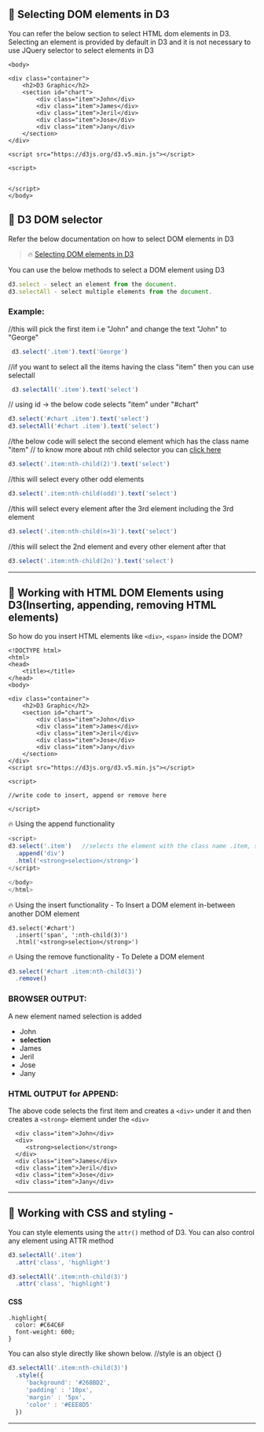## &#x1F4D7; Selecting DOM elements in D3

You can refer the below section to select HTML dom elements in D3. Selecting an element is provided by default in D3 and it is not necessary to use JQuery selector to select elements in D3

```
<body>

<div class="container">
	<h2>D3 Graphic</h2>
	<section id="chart">
		<div class="item">John</div>
		<div class="item">James</div>
		<div class="item">Jeril</div>
		<div class="item">Jose</div>
		<div class="item">Jany</div>
	</section>
</div>

<script src="https://d3js.org/d3.v5.min.js"></script>

<script>
	

</script>
</body>
```

## &#x1F4D7; D3 DOM selector

Refer the below documentation on how to select DOM elements in D3

> :fire: [Selecting DOM elements in D3](https://github.com/d3/d3/blob/master/API.md#selecting-elements)

You can use the below methods to select a DOM element using D3

```Javascript
d3.select - select an element from the document.
d3.selectAll - select multiple elements from the document.
```

### Example:

//this will pick the first item i.e "John" and change the text "John" to "George"

```Javascript
 d3.select('.item').text('George')
 ```

//if you want to select all the items having the class "item" then you can use selectall

```Javascript
 d3.selectAll('.item').text('select')
 ```
 
// using id -> the below code selects "item" under "#chart"

```Javascript
d3.select('#chart .item').text('select')
d3.selectAll('#chart .item').text('select')
```

//the below code will select the second element which has the class name "item"
// to know more about nth child selector you can [click here](https://css-tricks.com/how-nth-child-works/)

```Javascript
d3.select('.item:nth-child(2)').text('select')
```

//this will select every other odd elements

```Javascript
d3.select('.item:nth-child(odd)').text('select')
```
//this will select every element after the 3rd element including the 3rd element

```Javascript
d3.select('.item:nth-child(n+3)').text('select')
```

//this will select the 2nd element and every other element after that

```Javascript
d3.select('.item:nth-child(2n)').text('select')
```

---

## &#x1F4D7; Working with HTML DOM Elements using D3(Inserting, appending, removing HTML elements)

So how do you insert HTML elements like ```<div>```, ```<span>``` inside the DOM?

```
<!DOCTYPE html>
<html>
<head>
	<title></title>
</head>
<body>

<div class="container">
	<h2>D3 Graphic</h2>
	<section id="chart">
		<div class="item">John</div>
		<div class="item">James</div>
		<div class="item">Jeril</div>
		<div class="item">Jose</div>
		<div class="item">Jany</div>
	</section>
</div>
<script src="https://d3js.org/d3.v5.min.js"></script>

<script> 

//write code to insert, append or remove here

</script>

```

:fire: Using the append functionality

```Javascript
<script>
d3.select('.item')   //selects the element with the class name .item, similiarly you can use #chart
  .append('div')
  .html('<strong>selection</strong>')
</script>

</body>
</html>
```

:fire: Using the insert functionality - To Insert a DOM element in-between another DOM element

```Javacript
d3.select('#chart')   
  .insert('span', ':nth-child(3)')
  .html('<strong>selection</strong>')
```

:fire: Using the remove functionality - To Delete a DOM element

```Javascript
d3.select('#chart .item:nth-child(3)')
  .remove()
```

### BROWSER OUTPUT: 

A new element named selection is added

* John
* **selection**
* James
* Jeril
* Jose
* Jany

### HTML OUTPUT for APPEND: 

The above code selects the first item and creates a ```<div>``` under it and then creates a ```<strong>``` element under the ```<div>```

```
  <div class="item">John</div>  
  <div>
   	 <strong>selection</strong>
  </div>
  <div class="item">James</div>
  <div class="item">Jeril</div>
  <div class="item">Jose</div>
  <div class="item">Jany</div>
```

---

## &#x1F4D7; Working with CSS and styling - 

You can style elements using the ```attr()``` method of D3. You can also control any element using ATTR method

```Javascript
d3.selectAll('.item')
  .attr('class', 'highlight')
```

```Javascript
d3.selectAll('.item:nth-child(3)')
  .attr('class', 'highlight')
```

#### CSS

```
.highlight{
  color: #C64C6F
  font-weight: 600;
}
```

You can also style directly like shown below.
//style is an object {}

```Javascript
d3.selectAll('.item:nth-child(3)')
  .style({
     'background': '#268BD2',
     'padding' : '10px',
     'margin' : '5px',
     'color' : '#EEE8D5'
  })
```

---
